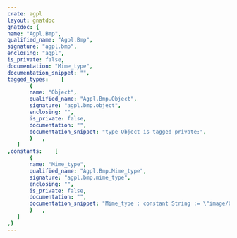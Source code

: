 ```yaml
---
crate: agpl
layout: gnatdoc
gnatdoc: {
name: "Agpl.Bmp",
qualified_name: "Agpl.Bmp",
signature: "agpl.bmp",
enclosing: "agpl",
is_private: false,
documentation: "Mime_type",
documentation_snippet: "",
tagged_types:    [
       {
       name: "Object",
       qualified_name: "Agpl.Bmp.Object",
       signature: "agpl.bmp.object",
       enclosing: "",
       is_private: false,
       documentation: "",
       documentation_snippet: "type Object is tagged private;",
       }   ,
   ]
,constants:    [
       {
       name: "Mime_type",
       qualified_name: "Agpl.Bmp.Mime_type",
       signature: "agpl.bmp.mime_type",
       enclosing: "",
       is_private: false,
       documentation: "",
       documentation_snippet: "Mime_type : constant String := \"image/bmp\";",
       }   ,
   ]
,}
---
```


